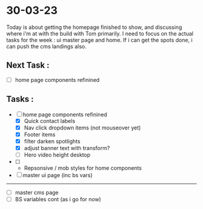 # 30-03-23

Today is about getting the homepage finished to show, and discussing where i'm at with the build with Tom primarily. I need to focus on the actual tasks for the week : ui master page and home.
If i can get the spots done, i can push the cms landings also.

## Next Task :
- [ ] home page components refinined

## Tasks :
- [ ] home page components refinined
  - [x] Quick contact labels
  - [x] Nav click dropdown items (not mouseover yet)
  - [x] Footer items
  - [x] filter darken spotlights
  - [x] adjust banner text with transform?
  - [ ] Hero video height desktop
- [ ] - Repsonsive / mob styles for home components
- [ ] master ui page (inc bs vars)
---
- [ ] master cms page
- [ ] BS variables cont (as i go for now)
